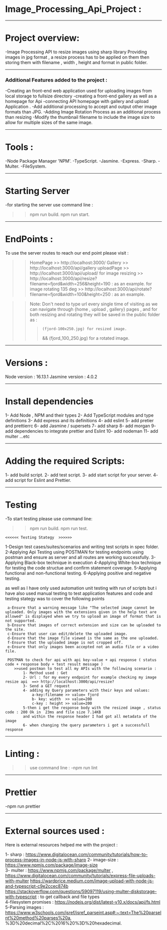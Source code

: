 # Image_Processing_Api_Project :
*******************************


# Project overview:
-Image Processing API to resize images using sharp library Providing images in jpg format , a resize process has to be applied on them then storing them with filename ,
 width , height and format in public folder. 
                          
*********************************************************************************************************************************
 ### Additional Features added to the project : 

-Creating an front-end web application used for uploading images from local storage to fullsize directory
-creating a front-end gallery as well as a homepage for Api 
-connecting API homepage with gallery and upload Application . 
-Add additional processing to accept and output other image formats than JPG.
-Adding Image Rotation Process as an additional process than resizing 
-Modify the thumbnail filename to include the image size to allow for multiple sizes of the same image.

*********************************************************************************************************************************
# Tools : 
-Node Package Manager 'NPM'.
-TypeScript.
-Jasmine.
-Express.
-Sharp.
-Multer.
-FileSystem.

*********************************************************************************************************************************
# Starting Server 
 -for starting the server use command line :
  >> npm run build.
  >> npm run start.

*********************************************************************************************************************************
# EndPoints :
To use the server routes to reach our end point please visit :

>> HomePage >>                    http://localhost:3000/ 
>> Gallery >>                     http://localhost:3000/api/gallery
>> uploadPage >>                  http://localhost:3000/api/upload/
>> for image resizing  >>         http://localhost:3000/api/resize?filename=fjord&width=256&height=190  : as an example.
>> for image rotating 135 deg >>  http://localhost:3000/api/rotate?filename=fjord&width=100&height=250  : as an example.  

>> Note: Don't need to type url every single time of visiting as we can navigate through {home , upload , gallery} pages , 
     and for both resizing and rotating they will be saved in the public folder as :
>>>     (fjord-100x250.jpg) for resized image.  
>>>  && (fjord_100_250.jpg) for a rotated image.      

*********************************************************************************************************************************
# Versions  : 
Node version :    16.13.1
Jasmine version : 4.0.2

*********************************************************************************************************************************
# Install dependencies
1-  Add Node , NPM and their types
2-  Add TypeScript modules and type definitions 
3-  Add express and its definitions 
4-  add eslint
5-  add pretier and prettierrc
6-  add Jasmine / supersets 
7-  add sharp 
8-  add morgan 
9-  add dependencies to integrate prettier and Eslint
10- add nodeman 
11- add multer ...etc

*********************************************************************************************************************************
# Adding the required Scripts: 
1- add build script. 
2- add test script.
3- add start script for your server. 
4- add script for Eslint and Prettier.  

*********************************************************************************************************************************
#  Testing
-To start testing please use command line: 
>> npm run build.
>> npm run test.

    <<<<<< Testing Stategy  >>>>>>
1-Design test cases/suites/scenarios and writing test scripts in spec folder.
2-Applying Api Testing using POSTMAN for testing endpoints using postman and ensure as server and all routes are working successfully.
3-Applying Black-box technique in execution 
4-Applying White-box technique for testing the code structue and confirm statement coverage.
5-Applying functional and non-functional testing.
6-Applying positive and negative testing.

as well as I have only used automation unit testing with run of scripts but i have also used manual testing to test application features and code and testing stategy was to cover the following points  

     a-Ensure that a warning message like "The selected image cannot be uploaded. Only images with the extensions given in the help text are allowed" is displayed when we try to upload an image of format that is not supported. 
     b-Ensure that images of correct extension and size can be uploaded to the site.
     c-Ensure that user can edit/delete the uploaded image.
     d-Ensure that the image file viewed is the same as the one uploaded.
     f-Ensure that the uploaded image is not cropped off.
     e-Ensure that only images been accepted not an audio file or a video file.

     POSTMAN to check for api with api key-value + api response ( status code + response body + test result message ) 
        >>used postman to test all my APIs with the following scenario : 
            1- Method used : Get 
            2- Url : for my every endpoint for example checking my image resize api  ==> http://localhost:3000/api/resize? 
            3- Send a GET request 
            4- adding my Query parameters with their keys and values: 
                a-key:filename >> value= fjord
                b- key: width  >> value=200  
                c-key : height >> value=200
            5-then i get the response body with the resized image , status code : 200 Ok in  23ms and file size 7.14KB 
            and within the response header I had got all metadata of the image  
            6- when changing the query parameters i got a successfull response          

*********************************************************************************************************************************
# Linting :
>> use command line :
 -npm run lint

*********************************************************************************************************************************
# Prettier
 -npm run prettier

*********************************************************************************************************************************
# External sources used :
  Here is external resources helped me with the project :

1- sharp :                   https://www.digitalocean.com/community/tutorials/how-to-process-images-in-node-js-with-sharp
2- image-size :              https://www.npmjs.com/package/image-size  
3- multer :                  https://www.npmjs.com/package/multer  ,  
                             https://www.digitalocean.com/community/tutorials/express-file-uploads-with-multer
                             https://wardprice.medium.com/image-upload-with-node-js-and-typescript-c9e2ccec874b 
                             https://stackoverflow.com/questions/59097119/using-multer-diskstorage-with-typescript 
                             : to get callback and file types  
4-filesystem promises :      https://nodejs.org/dist/latest-v10.x/docs/api/fs.html    
5-Parsing images :           https://www.w3schools.com/jsref/jsref_parseint.asp#:~:text=The%20parseInt%20method%20parses%20a,   
                             %3D%20decimal%2C%2016%20%3D%20hexadecimal. 

 